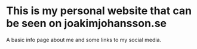 # This is my personal website that can be seen on joakimjohansson.se
A basic info page about me and some links to my social media.
